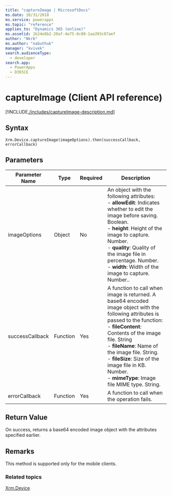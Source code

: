 ```yaml
---
title: "captureImage | MicrosoftDocs"
ms.date: 10/31/2018
ms.service: powerapps
ms.topic: "reference"
applies_to: "Dynamics 365 (online)"
ms.assetid: 1b24e8b2-20af-4e75-8c00-1aa393c07aef
author: "Nkrb"
ms.author: "nabuthuk"
manager: "kvivek"
search.audienceType: 
  - developer
search.app: 
  - PowerApps
  - D365CE
---
```

# captureImage (Client API reference)



[!INCLUDE[./includes/captureImage-description.md](./includes/captureImage-description.md)]


## Syntax

`Xrm.Device.captureImage(imageOptions).then(successCallback, errorCallback)`

## Parameters

| Parameter Name        | Type           | Required  |Description  |
| ------------- |-------------| -----|-----|
|imageOptions |Object | No|An object with the following attributes:<br/>- **allowEdit**: Indicates whether to edit the image before saving. Boolean.<br/>- **height**: Height of the image to capture. Number.<br/>- **quality**: Quality of the image file in percentage. Number.<br/>- **width**: Width of the image to capture. Number..|
|successCallback |Function | Yes|A function to call when image is returned. A base64 encoded image object with the following attributes is passed to the function:<br/>- **fileContent**: Contents of the image file. String <br/>- **fileName**: Name of the image file. String.<br/>- **fileSize**: Size of the image file in KB. Number.<br/>- **mimeType**: Image file MIME type. String.|
|errorCallback |Function | Yes|A function to call when the operation fails. |
 

## Return Value
On success, returns a base64 encoded image object with the attributes specified earlier.

## Remarks
This method is supported only for the mobile clients.

### Related topics
[Xrm.Device](../xrm-device.md)


